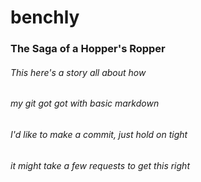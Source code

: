 # benchly
### The Saga of a Hopper's Ropper
###### This here's a story all about how
###### my git got got with basic markdown
###### I'd like to make a commit, just hold on tight
###### it might take a few requests to get this right
